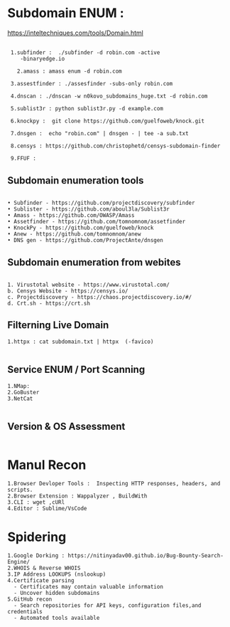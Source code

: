 # Subdomain ENUM : 
https://inteltechniques.com/tools/Domain.html
## 
     1.subfinder :  ./subfinder -d robin.com -active 
	    -binaryedge.io

	   2.amass : amass enum -d robin.com

     3.assestfinder : ./assesfinder -subs-only robin.com

     4.dnscan : ./dnscan -w n0kovo_subdomains_huge.txt -d robin.com

     5.sublist3r : python sublist3r.py -d example.com

     6.knockpy :  git clone https://github.com/guelfoweb/knock.git

     7.dnsgen :  echo "robin.com" | dnsgen - | tee -a sub.txt

     8.censys : https://github.com/christophetd/censys-subdomain-finder

     9.FFUF : 

  ## 

## Subdomain enumeration tools
  ```
  	
• Subfinder - https://github.com/projectdiscovery/subfinder
• Sublister - https://github.com/aboul3la/Sublist3r
• Amass - https://github.com/OWASP/Amass
• Assetfinder - https://github.com/tomnomnom/assetfinder
• KnockPy - https://github.com/guelfoweb/knock
• Anew - https://github.com/tomnomnom/anew
• DNS gen - https://github.com/ProjectAnte/dnsgen

  ```

## Subdomain enumeration from webites

 ```

1. Virustotal website - https://www.virustotal.com/
b. Censys Website - https://censys.io/
c. Projectdiscovery - https://chaos.projectdiscovery.io/#/
d. Crt.sh - https://crt.sh

  ```

## Filterning Live Domain

```
1.httpx : cat subdomain.txt | httpx  (-favico)


```

## Service ENUM / Port Scanning 

```
1.NMap:
2.GoBuster
3.NetCat


```
## Version & OS Assessment 

```
```


# Manul Recon
```
1.Browser Devloper Tools :  Inspecting HTTP responses, headers, and scripts.
2.Browser Extension : Wappalyzer , BuildWith
3.CLI : wget ,cURl
4.Editor : Sublime/VsCode

```

# Spidering
```
1.Google Dorking : https://nitinyadav00.github.io/Bug-Bounty-Search-Engine/ 
2.WHOIS & Reverse WHOIS
3.IP Address LOOKUPS (nslookup)
4.Certificate parsing
  - Certificates may contain valuable information
  - Uncover hidden subdomains
5.GitHub recon
  - Search repositories for API keys, configuration files,and credentials
  - Automated tools available


```